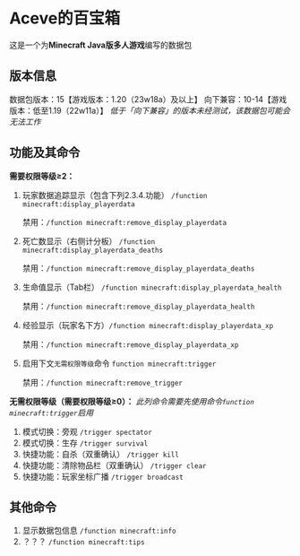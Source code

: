 # Aceve的百宝箱

这是一个为**Minecraft Java版多人游戏**编写的数据包

## 版本信息
数据包版本：15【游戏版本：1.20（23w18a）及以上】
向下兼容：10-14【游戏版本：低至1.19（22w11a）】
*低于「向下兼容」的版本未经测试，该数据包可能会无法工作*

## 功能及其命令

**需要权限等级≥2：**
1. 玩家数据追踪显示（包含下列2.3.4.功能） `/function minecraft:display_playerdata`

   禁用：`/function minecraft:remove_display_playerdata`
1. 死亡数显示（右侧计分板） `/function minecraft:display_playerdata_deaths`

   禁用：`/function minecraft:remove_display_playerdata_deaths`
1. 生命值显示（Tab栏） `/function minecraft:display_playerdata_health`

   禁用：`/function minecraft:remove_display_playerdata_health`
1. 经验显示（玩家名下方）`/function minecraft:display_playerdata_xp`

   禁用：`/function minecraft:remove_display_playerdata_xp`
1. 启用下文`无需权限等级`命令 `function minecraft:trigger`

   禁用：`/function minecraft:remove_trigger`

**无需权限等级（需要权限等级≥0）：**
*此列命令需要先使用命令`function minecraft:trigger`启用*
1. 模式切换：旁观 `/trigger spectator`
2. 模式切换：生存 `/trigger survival`
3. 快捷功能：自杀（双重确认） `/trigger kill`
4. 快捷功能：清除物品栏（双重确认） `/trigger clear`
5. 快捷功能：玩家坐标广播 `/trigger broadcast`

## 其他命令

1. 显示数据包信息 `/function minecraft:info`
2. ？？？ `/function minecraft:tips`
